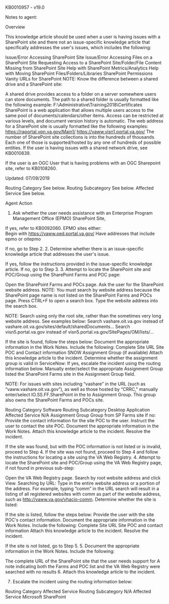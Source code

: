 KB0010957  -  v19.0

Notes to agent:

Overview

This knowledge article should be used when a user is having issues with a SharePoint site and there not an issue-specific knowledge article that specifically addresses the user's issues, which includes the following:

Issue/Error Accessing SharePoint Site
Issue/Error Accessing Files on a SharePoint Site
Requesting Access to a SharePoint Site/Folder/File
Content Missing from SharePoint Site
Help with SharePoint Metrics/Analytics
Help with Moving SharePoint Files/Folders/Libraries
SharePoint Permissions
Vanity URLs for SharePoint
NOTE: Know the difference between a shared drive and a SharePoint site: 

A shared drive provides access to a folder on a server somewhere users can store documents.  The path to a shared folder is usually formatted like the following example:
F:\\Administrative\Training2018\Certificates
SharePoint is a web application that allows multiple users access to the same pool of documents/calendars/other items.  Access can be restricted at various levels, and document version history is automatic. The web address for a SharePoint site is usually formatted like the following examples:
https://raportal.vpn.va.gov/Main1/
https://vaww.visn1.portal.va.gov/
The number of SharePoint site collections is into the hundreds of thousands. Each one of those is supported/hosted by any one of hundreds of possible entities.
If the user is having issues with a shared network drive, see KB0010839.

If the user is an OGC User that is having problems with an OGC Sharepoint site, refer to KB0108260.

Updated: 07/09/2019


Routing Category 	See below.
Routing Subcategory 	See below.
Affected Service	See below.
 

 

Agent Action

 
1. Ask whether the user needs assistance with an Enterprise Program Management Office (EPMO) SharePoint Site,

If yes, refer to KB0092060. EPMO sites either:  
Begin with https://vaww.oed.portal.va.gov/
Have addresses that include epmo or oitepmo

If no, go to Step 2.
2. Determine whether there is an issue-specific knowledge article that addresses the user's issue.

If yes, follow the instructions provided in the issue-specific knowledge article.
If no, go to Step 3.
3. Attempt to locate the SharePoint site and POC/Group using the SharePoint Farms and POC page:

Open the SharePoint Farms and POCs page.
Ask the user for the SharePoint website address.
NOTE: You must search by website address because the SharePoint page name is not listed on the SharePoint Farms and POCs page.
Press CTRL+F to open a search box.
Type the website address into the search box.

NOTE: Search using only the root site, rather than the sometimes very long website address. See examples below:
Search vashare.oit.va.gov
instead of vashare.oit.va.gov/sites/default/sharedDocuments...
Search visn5.portal.va.gov
instead of visn5.portal.va.gov/SitePages/OM/lists/...

If the site is found, follow the steps below:
Document the appropriate information in the Work Notes. Include the following:
Complete Site URL
Site POC and Contact information
SNOW Assignment Group (if available)
Attach this knowledge article to the incident.
Determine whether the assignment group is valid in ServiceNow:
If yes, escalate the incident using the routing information below. Manually enter/select the appropriate Assignment Group listed the SharePoint Farms site in the Assignment Group field.

NOTE: For issues with sites including “vashare” in the URL (such as “vaww.vashare.oit.va.gov”), as well as those hosted by “CRRC," manually enter/select IO.SS.FF.SharePoint in the to Assignment Group. This group also owns the SharePoint Farms and POCs site.

Routing Category 	 Software
Routing Subcategory	 Desktop Application
Affected Service	 N/A
Assignment Group	 Group from SP Farms site 
If no:
Provide the contact information for the site POC to the user.
Instruct the user to contact the site POC.
Document the appropriate information in the Work Notes. 
Attach this knowledge article to the incident. 
Resolve the incident.

If the site was found, but with the POC information is not listed or is invalid, proceed to Step 4.
If the site was not found, proceed to Step 4 and follow the instructions for locating a site using the VA Web Registry.
4. Attempt to locate the SharePoint site and POC/Group using the VA Web Registry page, if not found in previous sub-step:

Open the VA Web Registry page.
Search by root website address and click View.
Searching by URL: Type in the entire website address or a portion of the address. For example, typing “comm” in the URL search will result in a listing of all registered websites with comm as part of the website address, such as http://vaww.va.gov/vhacio-comm.
Determine whether the site is listed:

If the site is listed, follow the steps below:
Provide the user with the site POC's contact information.
Document the appropriate information in the Work Notes. Include the following:
Complete Site URL
Site POC and contact information
Attach this knowledge article to the incident.
Resolve the incident.

If the site is not listed, go to Step 5. 
5. Document the appropriate information in the Work Notes. Include the following:

The complete URL of the SharePoint site that the user needs support for
A note indicating both the Farms and POC list and the VA Web Registry were searched with no results
6. Attach this knowledge article to the incident.

7. Escalate the incident using the routing information below:

 Routing Category 	 Affected Service
 Routing Subcategory	 N/A
 Affected Service	 Microsoft SharePoint
